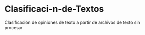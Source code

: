 # Clasificaci-n-de-Textos
Clasificación de opiniones de texto a partir de archivos de texto sin procesar
